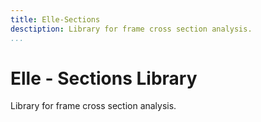 ```yaml
---
title: Elle-Sections
desctiption: Library for frame cross section analysis.
...
```


# Elle - Sections Library

Library for frame cross section analysis.
